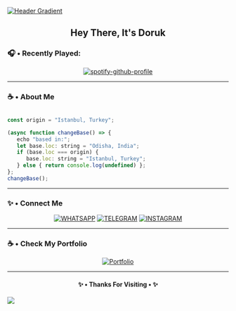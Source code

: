 <p align="center">

  [![Header Gradient](https://capsule-render.vercel.app/api?animation=fadeIn&type=waving&height=100&color=gradient&section=header)](https://github.com/DorukAysor/)

</p>

<div align="center">

## **Hey There, It's Doruk**

</div>

### **🎧 • Recently Played:**

<div align="center">

[![spotify-github-profile](https://spotify-github-profile.vercel.app/api/view?uid=6e4teps64skwfesh8uyapsgze&cover_image=true&theme=natemoo-re&show_offline=false&background_color=000000&interchange=false&bar_color=ffffff&bar_color_cover=true)](https://spotify-github-profile.vercel.app/api/view?uid=6e4teps64skwfesh8uyapsgze&redirect=true)

</div>

- - - - - - - - - - - - - - - - - - - - - - - - -

### ☕ • About Me
```js

const origin = "Istanbul, Turkey";

(async function changeBase() => {
   echo "based in:";
   let base.loc: string = "Odisha, India";
   if (base.loc === origin) {
      base.loc: string = "Istanbul, Turkey";
   } else { return console.log(undefined) };
};
changeBase();

```

- - - - - - - - - - - - - - - - - - - - - - - - -

<div align="center">

  <h3 align="left">✨ • Connect Me</h3>

[![WHATSAPP](https://img.shields.io/badge/WhatsApp-25D366?style=for-the-badge&logo=whatsapp&logoColor=white)](https://user-images.githubusercontent.com/112493972/232122947-9a9333b2-0bb3-4be4-9295-9317fae4c453.png)
[![TELEGRAM](https://img.shields.io/badge/Telegram-2CA5E0?style=for-the-badge&logo=telegram&logoColor=white)](https://t.me/doruk_aysor)
[![INSTAGRAM](https://img.shields.io/badge/Instagram-E4405F?style=for-the-badge&logo=instagram&logoColor=white)](https://instagram.com/doruk_aysor?igshid=YmMyMTA2M2Y=)

</div>

- - - - - - - - - - - - - - - - - - - - - - - - -

<div align="center">

<h3 align="left">☕ • Check My Portfolio</h3>

[![Portfolio](https://img.shields.io/badge/website-%23000000.svg?style=for-the-badge&logo=firefox&logoColor=FF7139)](https://dorukaysor.github.io/dorukaysor/site/aviour/)

</div>

- - - - - - - - - - - - - - - - - - - - - - - - -

<div align="center">

#### **✨ • Thanks For Visiting • ✨**

</div>

<p align="left">

  <img src="https://capsule-render.vercel.app/api?type=waving&color=gradient&height=100&section=footer"/>
</p>
